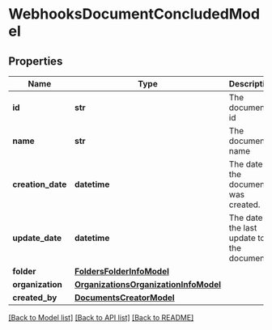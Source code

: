# WebhooksDocumentConcludedModel

## Properties
Name | Type | Description | Notes
------------ | ------------- | ------------- | -------------
**id** | **str** | The document&#x27;s id | [optional] 
**name** | **str** | The document&#x27;s name | [optional] 
**creation_date** | **datetime** | The date the document was created. | [optional] 
**update_date** | **datetime** | The date of the last update to the document. | [optional] 
**folder** | [**FoldersFolderInfoModel**](FoldersFolderInfoModel.md) |  | [optional] 
**organization** | [**OrganizationsOrganizationInfoModel**](OrganizationsOrganizationInfoModel.md) |  | [optional] 
**created_by** | [**DocumentsCreatorModel**](DocumentsCreatorModel.md) |  | [optional] 

[[Back to Model list]](../README.md#documentation-for-models) [[Back to API list]](../README.md#documentation-for-api-endpoints) [[Back to README]](../README.md)


